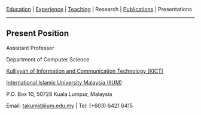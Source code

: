 [Education](/edu.md) | [Experience](/exp.md) | [Teaching](/teach.md) | Research | [Publications](/pubs.md) | Presentations
* * *

## Present Position
Assistant Professor

Department of Computer Science

[Kulliyyah of Information and Communication Technology (KICT)](https://www.iium.edu.my/kulliyyah/kict)

[International Islamic University Malaysia (IIUM)](https://www.iium.edu.my/v2/)

P.O. Box 10, 50728 Kuala Lumpur, Malaysia

Email: takumi@iium.edu.my | Tel: (+603) 6421 6415
